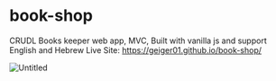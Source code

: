 # book-shop
CRUDL Books keeper web app, MVC, Built with vanilla js and support English and Hebrew
Live Site: https://geiger01.github.io/book-shop/


![Untitled](https://user-images.githubusercontent.com/78149229/127706781-8b97a44c-4330-46df-8537-3af9d99b692f.png)




